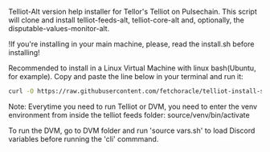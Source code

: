Telliot-Alt version help installer for Tellor's Telliot on Pulsechain.
This script will clone and install telliot-feeds-alt, telliot-core-alt and, optionally, the disputable-values-monitor-alt.

!If you're installing in your main machine, please, read the install.sh before installing!

Recommended to install in a Linux Virtual Machine with linux bash(Ubuntu, for example). 
Copy and paste the line below in your terminal and run it:

```bash
curl -O https://raw.githubusercontent.com/fetchoracle/telliot-install-script-alt/refs/heads/main/install.sh && chmod +x install.sh && ./install.sh && cd telliot-feeds-alt && source venv/bin/activate
```

Note:
Everytime you need to run Telliot or DVM, you need to enter the venv environment from inside the telliot feeds folder: source/venv/bin/activate

To run the DVM, go to DVM folder and run 'source vars.sh' to load Discord variables before running the 'cli' commmand.
